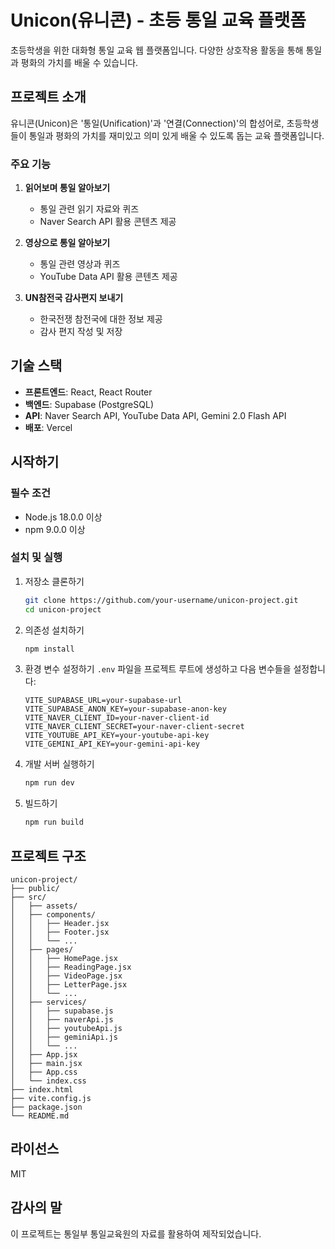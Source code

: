 # Unicon(유니콘) - 초등 통일 교육 플랫폼

초등학생을 위한 대화형 통일 교육 웹 플랫폼입니다. 다양한 상호작용 활동을 통해 통일과 평화의 가치를 배울 수 있습니다.

## 프로젝트 소개

유니콘(Unicon)은 '통일(Unification)'과 '연결(Connection)'의 합성어로, 초등학생들이 통일과 평화의 가치를 재미있고 의미 있게 배울 수 있도록 돕는 교육 플랫폼입니다.

### 주요 기능

1. **읽어보며 통일 알아보기**
   - 통일 관련 읽기 자료와 퀴즈
   - Naver Search API 활용 콘텐츠 제공

2. **영상으로 통일 알아보기**
   - 통일 관련 영상과 퀴즈
   - YouTube Data API 활용 콘텐츠 제공

3. **UN참전국 감사편지 보내기**
   - 한국전쟁 참전국에 대한 정보 제공
   - 감사 편지 작성 및 저장

## 기술 스택

- **프론트엔드**: React, React Router
- **백엔드**: Supabase (PostgreSQL)
- **API**: Naver Search API, YouTube Data API, Gemini 2.0 Flash API
- **배포**: Vercel

## 시작하기

### 필수 조건

- Node.js 18.0.0 이상
- npm 9.0.0 이상

### 설치 및 실행

1. 저장소 클론하기
   ```bash
   git clone https://github.com/your-username/unicon-project.git
   cd unicon-project
   ```

2. 의존성 설치하기
   ```bash
   npm install
   ```

3. 환경 변수 설정하기
   `.env` 파일을 프로젝트 루트에 생성하고 다음 변수들을 설정합니다:
   ```
   VITE_SUPABASE_URL=your-supabase-url
   VITE_SUPABASE_ANON_KEY=your-supabase-anon-key
   VITE_NAVER_CLIENT_ID=your-naver-client-id
   VITE_NAVER_CLIENT_SECRET=your-naver-client-secret
   VITE_YOUTUBE_API_KEY=your-youtube-api-key
   VITE_GEMINI_API_KEY=your-gemini-api-key
   ```

4. 개발 서버 실행하기
   ```bash
   npm run dev
   ```

5. 빌드하기
   ```bash
   npm run build
   ```

## 프로젝트 구조

```
unicon-project/
├── public/
├── src/
│   ├── assets/
│   ├── components/
│   │   ├── Header.jsx
│   │   ├── Footer.jsx
│   │   └── ...
│   ├── pages/
│   │   ├── HomePage.jsx
│   │   ├── ReadingPage.jsx
│   │   ├── VideoPage.jsx
│   │   ├── LetterPage.jsx
│   │   └── ...
│   ├── services/
│   │   ├── supabase.js
│   │   ├── naverApi.js
│   │   ├── youtubeApi.js
│   │   ├── geminiApi.js
│   │   └── ...
│   ├── App.jsx
│   ├── main.jsx
│   ├── App.css
│   └── index.css
├── index.html
├── vite.config.js
├── package.json
└── README.md
```

## 라이선스

MIT

## 감사의 말

이 프로젝트는 통일부 통일교육원의 자료를 활용하여 제작되었습니다.